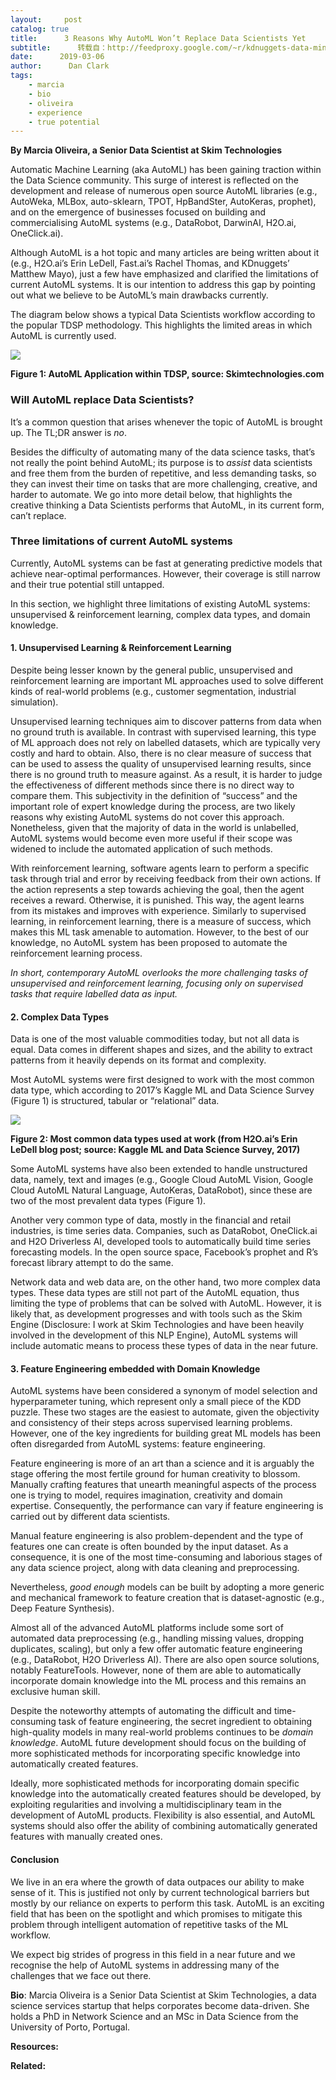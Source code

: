 ```yaml
---
layout:     post
catalog: true
title:      3 Reasons Why AutoML Won’t Replace Data Scientists Yet
subtitle:      转载自：http://feedproxy.google.com/~r/kdnuggets-data-mining-analytics/~3/SLrU3SOPO80/why-automl-wont-replace-data-scientists.html
date:      2019-03-06
author:      Dan Clark
tags:
    - marcia
    - bio
    - oliveira
    - experience
    - true potential
---
```


**By Marcia Oliveira, a Senior Data Scientist at Skim Technologies**

Automatic Machine Learning (aka AutoML) has been gaining traction within the Data Science community. This surge of interest is reflected on the development and release of numerous open source AutoML libraries (e.g., AutoWeka, MLBox, auto-sklearn, TPOT, HpBandSter, AutoKeras, prophet), and on the emergence of businesses focused on building and commercialising AutoML systems (e.g., DataRobot, DarwinAI, H2O.ai, OneClick.ai).

Although AutoML is a hot topic and many articles are being written about it (e.g., H2O.ai’s Erin LeDell, Fast.ai’s Rachel Thomas, and KDnuggets’ Matthew Mayo), just a few have emphasized and clarified the limitations of current AutoML systems. It is our intention to address this gap by pointing out what we believe to be AutoML’s main drawbacks currently.

The diagram below shows a typical Data Scientists workflow according to the popular TDSP methodology. This highlights the limited areas in which AutoML is currently used.

![](https://www.kdnuggets.com/wp-content/uploads/auto-ml-application.jpg)


**Figure 1: AutoML Application within TDSP, source: Skimtechnologies.com**

### Will AutoML replace Data Scientists?

It’s a common question that arises whenever the topic of AutoML is brought up. The TL;DR answer is *no*.

Besides the difficulty of automating many of the data science tasks, that’s not really the point behind AutoML; its purpose is to *assist* data scientists and free them from the burden of repetitive, and less demanding tasks, so they can invest their time on tasks that are more challenging, creative, and harder to automate. We go into more detail below, that highlights the creative thinking a Data Scientists performs that AutoML, in its current form, can’t replace.

### Three limitations of current AutoML systems

Currently, AutoML systems can be fast at generating predictive models that achieve near-optimal performances. However, their coverage is still narrow and their true potential still untapped.

In this section, we highlight three limitations of existing AutoML systems: unsupervised & reinforcement learning, complex data types, and domain knowledge.

#### 1. Unsupervised Learning & Reinforcement Learning

Despite being lesser known by the general public, unsupervised and reinforcement learning are important ML approaches used to solve different kinds of real-world problems (e.g., customer segmentation, industrial simulation).

Unsupervised learning techniques aim to discover patterns from data when no ground truth is available. In contrast with supervised learning, this type of ML approach does not rely on labelled datasets, which are typically very costly and hard to obtain. Also, there is no clear measure of success that can be used to assess the quality of unsupervised learning results, since there is no ground truth to measure against. As a result, it is harder to judge the effectiveness of different methods since there is no direct way to compare them. This subjectivity in the definition of “success” and the important role of expert knowledge during the process, are two likely reasons why existing AutoML systems do not cover this approach. Nonetheless, given that the majority of data in the world is unlabelled, AutoML systems would become even more useful if their scope was widened to include the automated application of such methods.

With reinforcement learning, software agents learn to perform a specific task through trial and error by receiving feedback from their own actions. If the action represents a step towards achieving the goal, then the agent receives a reward. Otherwise, it is punished. This way, the agent learns from its mistakes and improves with experience. Similarly to supervised learning, in reinforcement learning, there is a measure of success, which makes this ML task amenable to automation. However, to the best of our knowledge, no AutoML system has been proposed to automate the reinforcement learning process.

*In short, contemporary AutoML overlooks the more challenging tasks of unsupervised and reinforcement learning, focusing only on supervised tasks that require labelled data as input.*

#### 2. Complex Data Types

Data is one of the most valuable commodities today, but not all data is equal. Data comes in different shapes and sizes, and the ability to extract patterns from it heavily depends on its format and complexity.

Most AutoML systems were first designed to work with the most common data type, which according to 2017’s Kaggle ML and Data Science Survey (Figure 1) is structured, tabular or “relational” data.

![](https://www.kdnuggets.com/wp-content/uploads/common-data-types.jpg)


**Figure 2: Most common data types used at work (from H2O.ai’s Erin LeDell blog post; source: Kaggle ML and Data Science Survey, 2017)**

Some AutoML systems have also been extended to handle unstructured data, namely, text and images (e.g., Google Cloud AutoML Vision, Google Cloud AutoML Natural Language, AutoKeras, DataRobot), since these are two of the most prevalent data types (Figure 1).

Another very common type of data, mostly in the financial and retail industries, is time series data. Companies, such as DataRobot, OneClick.ai and H2O Driverless AI, developed tools to automatically build time series forecasting models. In the open source space, Facebook’s prophet and R’s forecast library attempt to do the same.

Network data and web data are, on the other hand, two more complex data types. These data types are still not part of the AutoML equation, thus limiting the type of problems that can be solved with AutoML. However, it is likely that, as development progresses and with tools such as the Skim Engine (Disclosure: I work at Skim Technologies and have been heavily involved in the development of this NLP Engine), AutoML systems will include automatic means to process these types of data in the near future.

#### 3. Feature Engineering embedded with Domain Knowledge

AutoML systems have been considered a synonym of model selection and hyperparameter tuning, which represent only a small piece of the KDD puzzle. These two stages are the easiest to automate, given the objectivity and consistency of their steps across supervised learning problems. However, one of the key ingredients for building great ML models has been often disregarded from AutoML systems: feature engineering.

Feature engineering is more of an art than a science and it is arguably the stage offering the most fertile ground for human creativity to blossom. Manually crafting features that unearth meaningful aspects of the process one is trying to model, requires imagination, creativity and domain expertise. Consequently, the performance can vary if feature engineering is carried out by different data scientists.

Manual feature engineering is also problem-dependent and the type of features one can create is often bounded by the input dataset. As a consequence, it is one of the most time-consuming and laborious stages of any data science project, along with data cleaning and preprocessing.

Nevertheless, *good enough* models can be built by adopting a more generic and mechanical framework to feature creation that is dataset-agnostic (e.g., Deep Feature Synthesis).

Almost all of the advanced AutoML platforms include some sort of automated data preprocessing (e.g., handling missing values, dropping duplicates, scaling), but only a few offer automatic feature engineering (e.g., DataRobot, H2O Driverless AI). There are also open source solutions, notably FeatureTools. However, none of them are able to automatically incorporate domain knowledge into the ML process and this remains an exclusive human skill.

Despite the noteworthy attempts of automating the difficult and time-consuming task of feature engineering, the secret ingredient to obtaining high-quality models in many real-world problems continues to be *domain knowledge*. AutoML future development should focus on the building of more sophisticated methods for incorporating specific knowledge into automatically created features.

Ideally, more sophisticated methods for incorporating domain specific knowledge into the automatically created features should be developed, by exploiting regularities and involving a multidisciplinary team in the development of AutoML products. Flexibility is also essential, and AutoML systems should also offer the ability of combining automatically generated features with manually created ones.

#### Conclusion

We live in an era where the growth of data outpaces our ability to make sense of it. This is justified not only by current technological barriers but mostly by our reliance on experts to perform this task. AutoML is an exciting field that has been on the spotlight and which promises to mitigate this problem through intelligent automation of repetitive tasks of the ML workflow.

We expect big strides of progress in this field in a near future and we recognise the help of AutoML systems in addressing many of the challenges that we face out there.

**Bio**: Marcia Oliveira is a Senior Data Scientist at Skim Technologies, a data science services startup that helps corporates become data-driven. She holds a PhD in Network Science and an MSc in Data Science from the University of Porto, Portugal.

**Resources:**

**Related:**



 
